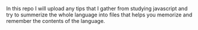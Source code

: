 In this repo I will upload any tips that I gather from studying javascript and try to summerize the whole language into files that helps you memorize and remember the contents of the language.